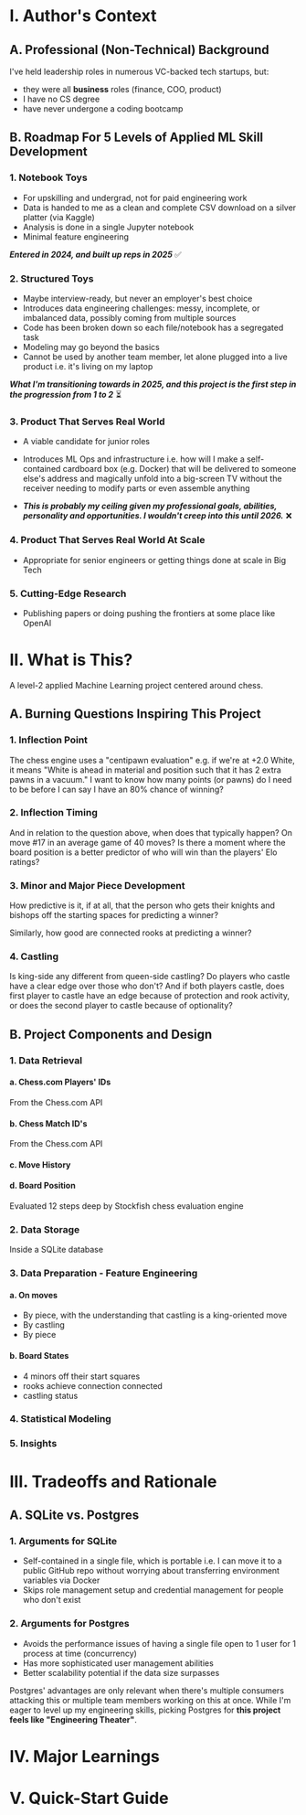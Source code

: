 # I. Author's Context
## A. Professional (Non-Technical) Background
I've held leadership roles in numerous VC-backed tech startups, but:
  - they were all __business__ roles (finance, COO, product)
  - I have no CS degree
  - have never undergone a coding bootcamp

## B. Roadmap For 5 Levels of Applied ML Skill Development
### 1. Notebook Toys
- For upskilling and undergrad, not for paid engineering work
- Data is handed to me as a clean and complete CSV download on a silver platter (via Kaggle)
- Analysis is done in a single Jupyter notebook
- Minimal feature engineering

**_Entered in 2024, and built up reps in 2025_** :white_check_mark:

### 2. Structured Toys
- Maybe interview-ready, but never an employer's best choice
- Introduces data engineering challenges: messy, incomplete, or imbalanced data, possibly coming from multiple sources
- Code has been broken down so each file/notebook has a segregated task
- Modeling may go beyond the basics
- Cannot be used by another team member, let alone plugged into a live product i.e. it's living on my laptop

**_What I'm transitioning towards in 2025, and this project is the first step in the progression from 1 to 2_** :hourglass_flowing_sand:

### 3. Product That Serves Real World
- A viable candidate for junior roles
- Introduces ML Ops and infrastructure i.e. how will I make a self-contained cardboard box (e.g. Docker) that will be delivered to someone else's address and magically unfold into a big-screen TV without the receiver needing to modify parts or even assemble anything

- **_This is probably my ceiling given my professional goals, abilities, personality and opportunities. I wouldn't creep into this until 2026._** :x:

### 4. Product That Serves Real World At Scale
- Appropriate for senior engineers or getting things done at scale in Big Tech

### 5. Cutting-Edge Research
- Publishing papers or doing pushing the frontiers at some place like OpenAI

# II. What is This?
A level-2 applied Machine Learning project centered around chess.

## A. Burning Questions Inspiring This Project
### 1. Inflection Point
The chess engine uses a "centipawn evaluation" e.g. if we're at +2.0 White, it means "White is ahead in material and position such that it has 2 extra pawns in a vacuum." I want to know how many points (or pawns) do I need to be before I can say I have an 80% chance of winning?

### 2. Inflection Timing
And in relation to the question above, when does that typically happen? On move #17 in an average game of 40 moves? Is there a moment where the board position is a better predictor of who will win than the players' Elo ratings?

### 3. Minor and Major Piece Development
How predictive is it, if at all, that the person who gets their knights and bishops off the starting spaces for predicting a winner?

Similarly, how good are connected rooks at predicting a winner?

### 4. Castling
Is king-side any different from queen-side castling? Do players who castle have a clear edge over those who don't? And if both players castle, does first player to castle have an edge because of protection and rook activity, or does the second player to castle because of optionality?




## B. Project Components and Design
### 1. Data Retrieval
#### a. Chess.com Players' IDs
From the Chess.com API

#### b. Chess Match ID's
From the Chess.com API

#### c. Move History

#### d. Board Position
Evaluated 12 steps deep by Stockfish chess evaluation engine



### 2. Data Storage
Inside a SQLite database

### 3. Data Preparation - Feature Engineering
#### a. On moves
- By piece, with the understanding that castling is a king-oriented move
- By castling
- By piece
#### b. Board States
- 4 minors off their start squares
- rooks achieve connection connected
- castling status

### 4. Statistical Modeling

### 5. Insights

# III. Tradeoffs and Rationale
## A. SQLite vs. Postgres
### 1. Arguments for SQLite
- Self-contained in a single file, which is portable i.e. I can move it to a public GitHub repo without worrying about transferring environment variables via Docker
- Skips role management setup and credential management for people who don't exist

### 2. Arguments for Postgres
- Avoids the performance issues of having a single file open to 1 user for 1 process at time (concurrency)
- Has more sophisticated user management abilities
- Better scalability potential if the data size surpasses 

Postgres' advantages are only relevant when there's multiple consumers attacking this or multiple team members working on this at once. While I'm eager to level up my engineering skills, picking Postgres for **this project feels like "Engineering Theater"**.

# IV. Major Learnings

# V. Quick-Start Guide

